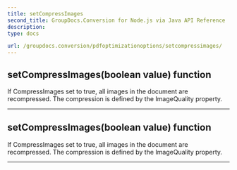 ```yaml
---
title: setCompressImages
second_title: GroupDocs.Conversion for Node.js via Java API Reference
description: 
type: docs

url: /groupdocs.conversion/pdfoptimizationoptions/setcompressimages/
---
```


## setCompressImages(boolean value)  function

 If CompressImages set to  true, all images in the document are recompressed. The compression is defined by the ImageQuality property.
 


---


## setCompressImages(boolean value)  function

 If CompressImages set to  true, all images in the document are recompressed. The compression is defined by the ImageQuality property.
 


---


